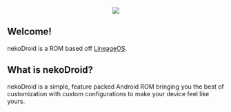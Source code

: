 <p align="center">
  <img src="https://github.com/user-attachments/assets/3c61d2fe-7f44-4dc6-ad35-f13096878203">
</p>

## Welcome!
nekoDroid is a ROM based off [LineageOS](https://github.com/LineageOS). 

## What is nekoDroid?
nekoDroid is a simple, feature packed Android ROM bringing you the best of customization with custom configurations to make your device feel like yours.
